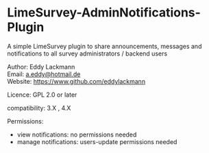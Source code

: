 # LimeSurvey-AdminNotifications-Plugin
A simple LimeSurvey plugin to share announcements, messages and notifications to all survey administrators / backend users

Author: Eddy Lackmann  
Email: a.eddy@hotmail.de  
Website: https://www.github.com/eddylackmann  

Licence: GPL 2.0 or later

compatibility: 3.X , 4.X

Permissions: 
- view notifications: no permissions needed
- manage notifications: users-update permissions needed
